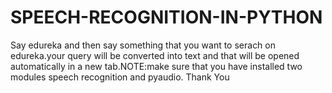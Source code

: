 # SPEECH-RECOGNITION-IN-PYTHON
Say edureka and then say something that you want to serach on edureka.your query will be converted into text and that will be opened  automatically  in a new tab.NOTE:make sure that you have installed two modules speech recognition and pyaudio.
Thank You
